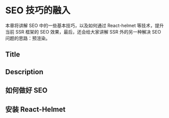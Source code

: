 # SEO 技巧的融入

本章将讲解 SEO 中的一些基本技巧，以及如何通过 React-helmet 等技术，提升当前 SSR 框架的 SEO 效果，最后，还会给大家讲解 SSR 外的另一种解决 SEO 问题的思路：预渲染。

## Title

## Description

## 如何做好 SEO

## 安装 React-Helmet
